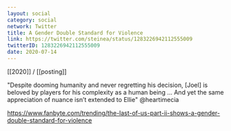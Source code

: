 ```yaml
---
layout: social
category: social
network: Twitter
title: A Gender Double Standard for Violence
link: https://twitter.com/steinea/status/1283226942112555009
twitterID: 1283226942112555009
date: 2020-07-14
---
```


[[2020]] / [[posting]]

"Despite dooming humanity and never regretting his decision, [Joel] is beloved by players for his complexity as a human being ... And yet the same appreciation of nuance isn’t extended to Ellie" @heartimecia

<https://www.fanbyte.com/trending/the-last-of-us-part-ii-shows-a-gender-double-standard-for-violence>
